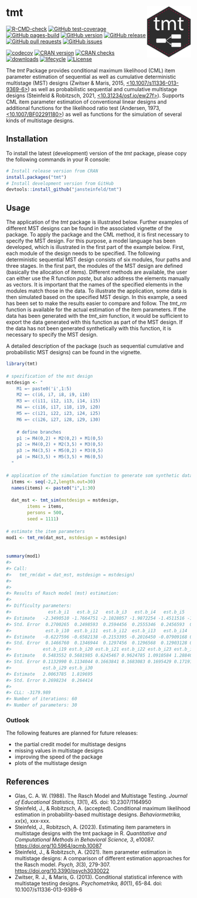 # tmt <img src="man/figures/tmt.png" width="120" align="right" alt=""/>

<!-- README.md is generated from README.Rmd-->

[![R-CMD-check](https://github.com/jansteinfeld/tmt/actions/workflows/check-full.yaml/badge.svg)](https://github.com/jansteinfeld/tmt/actions/workflows/check-full.yaml)
[![GitHub
test-coverage](https://github.com/jansteinfeld/tmt/actions/workflows/test-coverage.yaml/badge.svg)](https://github.com/jansteinfeld/tmt/actions/workflows/test-coverage.yaml)
[![GitHub
pages-build](https://github.com/jansteinfeld/tmt/actions/workflows/pages/pages-build-deployment/badge.svg)](https://github.com/jansteinfeld/tmt/actions/workflows/pages/pages-build-deployment)
[![GitHub
version](https://img.shields.io/github/r-package/v/jansteinfeld/tmt?label=version&logo=github)](https://github.com/jansteinfeld/tmt/)
[![GitHub
release](https://img.shields.io/github/v/release/jansteinfeld/tmt?label=release&logo=github)](https://github.com/jansteinfeld/tmt/)
[![GitHub pull
requests](https://img.shields.io/github/issues-pr/jansteinfeld/tmt?label=pull%20requests&logo=github)](https://github.com/jansteinfeld/tmt/pulls)
[![GitHub
issues](https://img.shields.io/github/issues-raw/jansteinfeld/tmt?label=issues&logo=github)](https://github.com/jansteinfeld/tmt/issues)

[![codecov](https://codecov.io/gh/jansteinfeld/tmt/branch/master/graph/badge.svg?token=11lw4stBoI)](https://app.codecov.io/gh/jansteinfeld/tmt)
[![CRAN
version](https://img.shields.io/cran/v/tmt?label=CRAN%20version)](https://cran.r-project.org/package=tmt)
[![CRAN
checks](https://badges.cranchecks.info/summary/tmt.svg)](https://cran.r-project.org/web/checks/check_results_tmt.html)
[![downloads](http://cranlogs.r-pkg.org/badges/last-month/tmt?color=blue)](https://cran.r-project.org/package=tmt)
[![lifecycle](https://img.shields.io/badge/lifecycle-experimental-blue.svg)](https://github.com/jansteinfeld/tmt)
[![License](https://img.shields.io/cran/l/tmt)](https://opensource.org/license/GPL-3.0)

The *tmt* Package provides conditional maximum likelihood (CML) item
parameter estimation of sequential as well as cumulative deterministic
multistage (MST) designs (Zwitser & Maris, 2015,
[\<10.1007/s11336-013-9369-6\>](https://doi.org/10.1007/s11336-013-9369-6))
as well as probabilistic sequential and cumulative multistage designs
(Steinfeld & Robitzsch, 2021,
[\<10.31234/osf.io/ew27f\>](https://doi.org/10.31234/osf.io/ew27f)).
Supports CML item parameter estimation of conventional linear designs
and additional functions for the likelihood ratio test (Andersen, 1973,
[\<10.1007/BF02291180\>](https://doi.org/10.1007/BF02291180)) as well as
functions for the simulation of several kinds of multistage designs.

## Installation

To install the latest (development) version of the *tmt* package, please
copy the following commands in your R console:

``` r
# Install release version from CRAN
install.packages("tmt")
# Install development version from GitHub
devtools::install_github("jansteinfeld/tmt")
```

## Usage

The application of the *tmt* package is illustrated below. Further
examples of different MST designs can be found in the associated
vignette of the package. To apply the package and the CML method, it is
first necessary to specify the MST design. For this purpose, a model
language has been developed, which is illustrated in the first part of
the example below. First, each module of the design needs to be
specified. The following deterministic sequential MST design consists of
six modules, four paths and three stages. In the first part, the modules
of the MST design are defined (basically the allocation of items).
Different methods are available, the user can either use the R function
*paste*, but also address the elements manually as vectors. It is
important that the names of the specified elements in the modules match
those in the data. To illustrate the application, some data is then
simulated based on the specified MST design. In this example, a seed has
been set to make the results easier to compare and follow. The *tmt_rm*
function is available for the actual estimation of the item parameters.
If the data has been generated with the *tmt_sim* function, it would be
sufficient to export the data generated with this function as part of
the MST design. If the data has not been generated synthetically with
this function, it is necessary to specify the MST design.

A detailed description of the package (such as sequential cumulative and
probabilistic MST designs) can be found in the vignette.

``` r
library(tmt)

# spezification of the mst design
mstdesign <- "
    M1 =~ paste0('i',1:5)
    M2 =~ c(i6, i7, i8, i9, i10)
    M3 =~ c(i11, i12, i13, i14, i15)
    M4 =~ c(i16, i17, i18, i19, i20)
    M5 =~ c(i21, i22, i23, i24, i25)
    M6 =~ c(i26, i27, i28, i29, i30)

    # define branches
    p1 := M4(0,2) + M2(0,2) + M1(0,5)
    p2 := M4(0,2) + M2(3,5) + M3(0,5)
    p3 := M4(3,5) + M5(0,2) + M3(0,5)
    p4 := M4(3,5) + M5(3,5) + M6(0,5)
  "

# application of the simulation function to generate som synthetic data
  items <- seq(-2,2,length.out=30)
  names(items) <- paste0("i",1:30)
  
  dat_mst <- tmt_sim(mstdesign = mstdesign,
        items = items,
        persons = 500,
        seed = 1111)

# estimate the item parameters
mod1 <- tmt_rm(dat_mst, mstdesign = mstdesign)


summary(mod1)
#> 
#> Call:
#>   tmt_rm(dat = dat_mst, mstdesign = mstdesign)
#> 
#> 
#> Results of Rasch model (mst) estimation: 
#> 
#> Difficulty parameters: 
#>              est.b_i1   est.b_i2   est.b_i3   est.b_i4   est.b_i5   est.b_i6   est.b_i7   est.b_i8   est.b_i9
#> Estimate   -2.3490510 -1.7664751 -2.1028057 -1.9872254 -1.4511516 -1.3097642 -1.2542426 -0.8697938 -0.7865043
#> Std. Error  0.2700265  0.2498593  0.2594456  0.2555346  0.2456593  0.1556009  0.1546331  0.1491392  0.1482092
#>             est.b_i10  est.b_i11  est.b_i12  est.b_i13   est.b_i14  est.b_i15  est.b_i16 est.b_i17 est.b_i18
#> Estimate   -0.6227596 -0.6582138 -0.2153395 -0.2016450 -0.07909168 0.06922466 0.04382588 0.2171609 0.2750574
#> Std. Error  0.1466760  0.1346944  0.1297456  0.1296568  0.12903128 0.12868102 0.11184169 0.1120871 0.1122291
#>            est.b_i19 est.b_i20 est.b_i21 est.b_i22 est.b_i23 est.b_i24 est.b_i25 est.b_i26 est.b_i27 est.b_i28
#> Estimate   0.5483552 0.5681985 0.6245467 0.9624785 1.0910584 1.2884075 1.5650529 1.4674082 1.5247222 1.5824928
#> Std. Error 0.1132990 0.1134044 0.1663841 0.1683083 0.1695429 0.1719177 0.1763681 0.2582108 0.2588762 0.2596804
#>            est.b_i29 est.b_i30
#> Estimate   2.0063785  1.819695
#> Std. Error 0.2698234  0.264414
#> 
#> CLL: -3179.989 
#> Number of iterations: 60 
#> Number of parameters: 30
```

### Outlook

The following features are planned for future releases:

- the partial credit model for multistage designs
- missing values in multistage designs
- improving the speed of the package
- plots of the multistage design

## References

- Glas, C. A. W. (1988). The Rasch Model and Multistage Testing.
  *Journal of Educational Statistics, 13*(1), 45. doi: 10.2307/1164950
- Steinfeld, J., & Robitzsch, A. (accepted). Conditional maximum
  likelihood estimation in probability-based multistage designs.
  *Behaviormetrika, xx*(x), xxx-xxx.
- Steinfeld, J., Robitzsch, A. (2023). Estimating item parameters in
  multistage designs with the tmt package in R. *Quantitative and
  Computational Methods in Behavioral Science, 3*, e10087.
  <https://doi.org/10.5964/qcmb.10087>
- Steinfeld, J., & Robitzsch, A. (2021). Item parameter estimation in
  multistage designs: A comparison of different estimation approaches
  for the Rasch model. *Psych, 3*(3), 279-307.
  <https://doi.org/10.3390/psych3030022>
- Zwitser, R. J., & Maris, G. (2013). Conditional statistical inference
  with multistage testing designs. *Psychometrika, 80*(1), 65-84. doi:
  10.1007/s11336-013-9369-6
